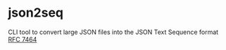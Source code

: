 # json2seq
CLI tool to convert large JSON files into the JSON Text Sequence format [RFC 7464](https://tools.ietf.org/html/rfc7464)

